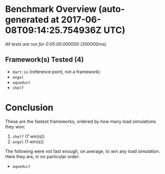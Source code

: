 # Benchmark Overview (auto-generated at 2017-06-08T09:14:25.754936Z UTC)
*All tests are run for 0:05:00.000000 (300000ms).*
## Framework(s) Tested (4)
  * `dart:io` (reference point, not a framework)
  * `angel`
  * `aqueduct`
  * `shelf`
# Conclusion
These are the fastest frameworks, ordered by how many load simulations they won:
  1. `shelf` (7 win(s))
  2. `angel` (1 win(s))

The following were not fast enough, on average, to win any load simulation.
Here they are, in no particular order:
  * `aqueduct`
